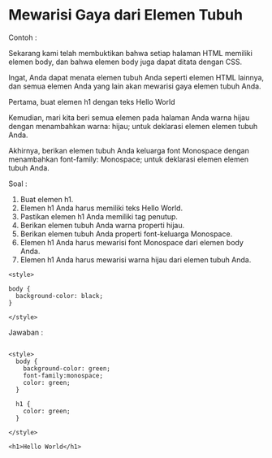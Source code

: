 # Mewarisi Gaya dari Elemen Tubuh

Contoh :

Sekarang kami telah membuktikan bahwa setiap halaman HTML memiliki elemen body, dan bahwa elemen body juga dapat ditata dengan CSS.

Ingat, Anda dapat menata elemen tubuh Anda seperti elemen HTML lainnya, dan semua elemen Anda yang lain akan mewarisi gaya elemen tubuh Anda.

Pertama, buat elemen h1 dengan teks Hello World

Kemudian, mari kita beri semua elemen pada halaman Anda warna hijau dengan menambahkan warna: hijau; untuk deklarasi elemen elemen tubuh Anda.

Akhirnya, berikan elemen tubuh Anda keluarga font Monospace dengan menambahkan font-family: Monospace; untuk deklarasi elemen elemen tubuh Anda.

Soal :

1. Buat elemen h1.
2. Elemen h1 Anda harus memiliki teks Hello World.
3. Pastikan elemen h1 Anda memiliki tag penutup.
4. Berikan elemen tubuh Anda warna properti hijau.
5. Berikan elemen tubuh Anda properti font-keluarga Monospace.
6. Elemen h1 Anda harus mewarisi font Monospace dari elemen body Anda.
7. Elemen h1 Anda harus mewarisi warna hijau dari elemen tubuh Anda.

```
<style>

body {
  background-color: black;
}

</style>
```

Jawaban :

```

<style>
  body {
    background-color: green;
    font-family:monospace;
    color: green;
  }
  
  h1 {
    color: green;
  }

</style>

<h1>Hello World</h1>

```



